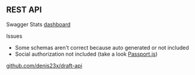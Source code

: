 ## REST API

Swagger Stats [dashboard](/swagger/stats)

Issues

- Some schemas aren't correct because auto generated or not included
- Social authorization not included (take a look [Passport.js](https://www.passportjs.org/))

[github.com/denis23x/draft-api](https://github.com/denis23x/draft-api)

